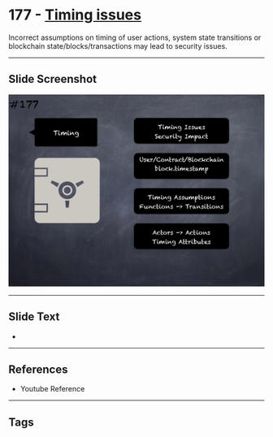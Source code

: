 # 177 - [Timing issues](Timing%20issues.md)
Incorrect assumptions on timing of user actions, system state transitions or blockchain state/blocks/transactions may lead to security issues.
___
## Slide Screenshot
![0177.png](../../images/pitfalls_and_best_practices201/177.png)
___
## Slide Text
- 
___
## References
- Youtube Reference
___
## Tags